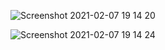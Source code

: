 
![Screenshot 2021-02-07 19 14 20](https://user-images.githubusercontent.com/24686636/107152540-8cda2d00-6979-11eb-8ea4-ad7125f63102.png)

![Screenshot 2021-02-07 19 14 24](https://user-images.githubusercontent.com/24686636/107152556-9a8fb280-6979-11eb-874d-5bac0b390aeb.png)
